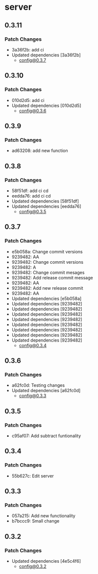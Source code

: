 # server

## 0.3.11

### Patch Changes

- 3a36f2b: add ci
- Updated dependencies [3a36f2b]
  - config@0.3.7

## 0.3.10

### Patch Changes

- 010d2d5: add ci
- Updated dependencies [010d2d5]
  - config@0.3.6

## 0.3.9

### Patch Changes

- ad63208: add new function

## 0.3.8

### Patch Changes

- 58f51df: add ci cd
- eedda76: add ci cd
- Updated dependencies [58f51df]
- Updated dependencies [eedda76]
  - config@0.3.5

## 0.3.7

### Patch Changes

- e5b058a: Change commit versions
- 9239482: AA
- 9239482: Change commit versions
- 9239482: A
- 9239482: Change commit mesages
- 9239482: Add release commit message
- 9239482: AA
- 9239482: Add new release commit
- 9239482: AA
- Updated dependencies [e5b058a]
- Updated dependencies [9239482]
- Updated dependencies [9239482]
- Updated dependencies [9239482]
- Updated dependencies [9239482]
- Updated dependencies [9239482]
- Updated dependencies [9239482]
- Updated dependencies [9239482]
- Updated dependencies [9239482]
  - config@0.3.4

## 0.3.6

### Patch Changes

- a62fc0d: Testing changes
- Updated dependencies [a62fc0d]
  - config@0.3.3

## 0.3.5

### Patch Changes

- c95af07: Add subtract funtionality

## 0.3.4

### Patch Changes

- 55b627c: Edit server

## 0.3.3

### Patch Changes

- 057a215: Add new functionality
- b7bccc9: Small change

## 0.3.2

### Patch Changes

- Updated dependencies [4e5c4f6]
  - config@0.3.2
